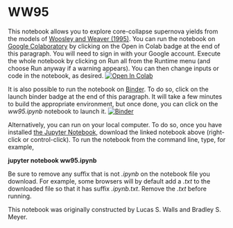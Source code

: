 # WW95

This notebook allows you to explore core-collapse supernova yields from the models of [Woosley and Weaver (1995)](https://ui.adsabs.harvard.edu/abs/1995ApJS..101..181W/abstract). You can run the notebook on [Google Colaboratory](https://colab.research.google.com) by clicking on the Open in Colab badge at the end of this paragraph.  You will need to sign in with your Google account.  Execute the whole notebook by clicking on Run all from the Runtime menu (and choose Run anyway if a warning appears).  You can then change inputs or code in the notebook, as desired.
[![Open In Colab](https://colab.research.google.com/assets/colab-badge.svg)](https://colab.research.google.com/github/mbradle/ww95/blob/main/ww95.ipynb)

It is also possible to run the notebook on [Binder](https://mybinder.org).  To do so, click on the launch binder badge at the end of this paragraph.  It will take a few minutes to build the appropriate environment, but once done, you can click on the *ww95.ipynb* notebook to launch it.  [![Binder](https://mybinder.org/badge_logo.svg)](https://mybinder.org/v2/gh/mbradle/ww95/HEAD)

Alternatively, you can run on your local computer.  To do so, once you have installed [the Jupyter Notebook](https://jupyter.org), download the linked notebook above (right-click or control-click).  To run the notebook from the command line, type, for example,

**jupyter notebook ww95.ipynb**

Be sure to remove any suffix that is not *.ipynb* on the notebook file you download.  For example, some browsers will by default add a *.txt* to the downloaded file so that it has suffix *.ipynb.txt*.  Remove the *.txt* before running.

This notebook was originally constructed by Lucas S. Walls and Bradley S. Meyer.
